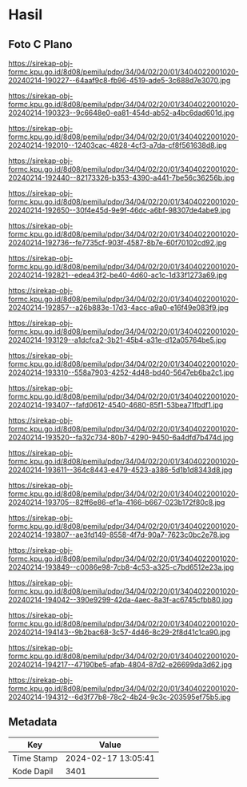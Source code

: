 # Hasil

## Foto C Plano

https://sirekap-obj-formc.kpu.go.id/8d08/pemilu/pdpr/34/04/02/20/01/3404022001020-20240214-190227--64aaf9c8-fb96-4519-ade5-3c688d7e3070.jpg

https://sirekap-obj-formc.kpu.go.id/8d08/pemilu/pdpr/34/04/02/20/01/3404022001020-20240214-190323--9c6648e0-ea81-454d-ab52-a4bc6dad601d.jpg

https://sirekap-obj-formc.kpu.go.id/8d08/pemilu/pdpr/34/04/02/20/01/3404022001020-20240214-192010--12403cac-4828-4cf3-a7da-cf8f561638d8.jpg

https://sirekap-obj-formc.kpu.go.id/8d08/pemilu/pdpr/34/04/02/20/01/3404022001020-20240214-192440--82173326-b353-4390-a441-7be56c36256b.jpg

https://sirekap-obj-formc.kpu.go.id/8d08/pemilu/pdpr/34/04/02/20/01/3404022001020-20240214-192650--30f4e45d-9e9f-46dc-a6bf-98307de4abe9.jpg

https://sirekap-obj-formc.kpu.go.id/8d08/pemilu/pdpr/34/04/02/20/01/3404022001020-20240214-192736--fe7735cf-903f-4587-8b7e-60f70102cd92.jpg

https://sirekap-obj-formc.kpu.go.id/8d08/pemilu/pdpr/34/04/02/20/01/3404022001020-20240214-192821--edea43f2-be40-4d60-ac1c-1d33f1273a69.jpg

https://sirekap-obj-formc.kpu.go.id/8d08/pemilu/pdpr/34/04/02/20/01/3404022001020-20240214-192857--a26b883e-17d3-4acc-a9a0-e16f49e083f9.jpg

https://sirekap-obj-formc.kpu.go.id/8d08/pemilu/pdpr/34/04/02/20/01/3404022001020-20240214-193129--a1dcfca2-3b21-45b4-a31e-d12a05764be5.jpg

https://sirekap-obj-formc.kpu.go.id/8d08/pemilu/pdpr/34/04/02/20/01/3404022001020-20240214-193310--558a7903-4252-4d48-bd40-5647eb6ba2c1.jpg

https://sirekap-obj-formc.kpu.go.id/8d08/pemilu/pdpr/34/04/02/20/01/3404022001020-20240214-193407--fafd0612-4540-4680-85f1-53bea71fbdf1.jpg

https://sirekap-obj-formc.kpu.go.id/8d08/pemilu/pdpr/34/04/02/20/01/3404022001020-20240214-193520--fa32c734-80b7-4290-9450-6a4dfd7b474d.jpg

https://sirekap-obj-formc.kpu.go.id/8d08/pemilu/pdpr/34/04/02/20/01/3404022001020-20240214-193611--364c8443-e479-4523-a386-5d1b1d8343d8.jpg

https://sirekap-obj-formc.kpu.go.id/8d08/pemilu/pdpr/34/04/02/20/01/3404022001020-20240214-193705--82ff6e86-ef1a-4166-b667-023b172f80c8.jpg

https://sirekap-obj-formc.kpu.go.id/8d08/pemilu/pdpr/34/04/02/20/01/3404022001020-20240214-193807--ae3fd149-8558-4f7d-90a7-7623c0bc2e78.jpg

https://sirekap-obj-formc.kpu.go.id/8d08/pemilu/pdpr/34/04/02/20/01/3404022001020-20240214-193849--c0086e98-7cb8-4c53-a325-c7bd6512e23a.jpg

https://sirekap-obj-formc.kpu.go.id/8d08/pemilu/pdpr/34/04/02/20/01/3404022001020-20240214-194042--390e9299-42da-4aec-8a3f-ac6745cfbb80.jpg

https://sirekap-obj-formc.kpu.go.id/8d08/pemilu/pdpr/34/04/02/20/01/3404022001020-20240214-194143--9b2bac68-3c57-4d46-8c29-2f8d41c1ca90.jpg

https://sirekap-obj-formc.kpu.go.id/8d08/pemilu/pdpr/34/04/02/20/01/3404022001020-20240214-194217--47190be5-afab-4804-87d2-e26699da3d62.jpg

https://sirekap-obj-formc.kpu.go.id/8d08/pemilu/pdpr/34/04/02/20/01/3404022001020-20240214-194312--6d3f77b8-78c2-4b24-9c3c-203595ef75b5.jpg


## Metadata

| Key        | Value               |
| ---------- | ------------------- |
| Time Stamp | 2024-02-17 13:05:41 |
| Kode Dapil | 3401                |



